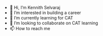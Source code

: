 - 👋 Hi, I’m Kennith Selvaraj
- 👀 I’m interested in building a career
- 🌱 I’m currently learning for CAT
- 💞️ I’m looking to collaborate on CAT learning
- 📫 How to reach me 

<!---
kennyselvaraj/kennyselvaraj is a ✨ special ✨ repository because its `README.md` (this file) appears on your GitHub profile.
You can click the Preview link to take a look at your changes.
--->
